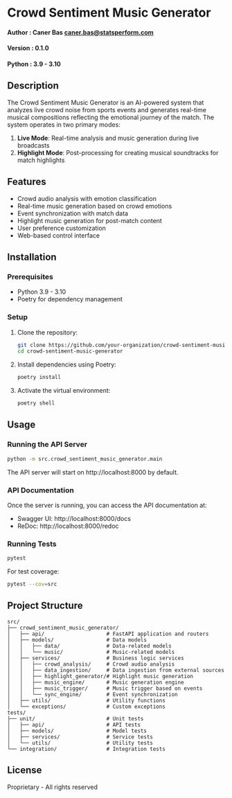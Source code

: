 # Crowd Sentiment Music Generator

#### Author : Caner Bas <caner.bas@statsperform.com>
#### Version : 0.1.0
#### Python : 3.9 - 3.10

## Description

The Crowd Sentiment Music Generator is an AI-powered system that analyzes live crowd noise from sports events and generates real-time musical compositions reflecting the emotional journey of the match. The system operates in two primary modes:

1. **Live Mode**: Real-time analysis and music generation during live broadcasts
2. **Highlight Mode**: Post-processing for creating musical soundtracks for match highlights

## Features

- Crowd audio analysis with emotion classification
- Real-time music generation based on crowd emotions
- Event synchronization with match data
- Highlight music generation for post-match content
- User preference customization
- Web-based control interface

## Installation

### Prerequisites

- Python 3.9 - 3.10
- Poetry for dependency management

### Setup

1. Clone the repository:
   ```bash
   git clone https://github.com/your-organization/crowd-sentiment-music-generator.git
   cd crowd-sentiment-music-generator
   ```

2. Install dependencies using Poetry:
   ```bash
   poetry install
   ```

3. Activate the virtual environment:
   ```bash
   poetry shell
   ```

## Usage

### Running the API Server

```bash
python -m src.crowd_sentiment_music_generator.main
```

The API server will start on http://localhost:8000 by default.

### API Documentation

Once the server is running, you can access the API documentation at:
- Swagger UI: http://localhost:8000/docs
- ReDoc: http://localhost:8000/redoc

### Running Tests

```bash
pytest
```

For test coverage:
```bash
pytest --cov=src
```

## Project Structure

```
src/
├── crowd_sentiment_music_generator/
│   ├── api/                    # FastAPI application and routers
│   ├── models/                 # Data models
│   │   ├── data/               # Data-related models
│   │   └── music/              # Music-related models
│   ├── services/               # Business logic services
│   │   ├── crowd_analysis/     # Crowd audio analysis
│   │   ├── data_ingestion/     # Data ingestion from external sources
│   │   ├── highlight_generator/# Highlight music generation
│   │   ├── music_engine/       # Music generation engine
│   │   ├── music_trigger/      # Music trigger based on events
│   │   └── sync_engine/        # Event synchronization
│   ├── utils/                  # Utility functions
│   └── exceptions/             # Custom exceptions
tests/
├── unit/                       # Unit tests
│   ├── api/                    # API tests
│   ├── models/                 # Model tests
│   ├── services/               # Service tests
│   └── utils/                  # Utility tests
└── integration/                # Integration tests
```

## License

Proprietary - All rights reserved
